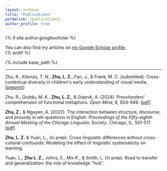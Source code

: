```yaml
---
layout: archive
title: "Publications"
permalink: /publications/
author_profile: true
---
```


{% if site.author.googlescholar %}
  <div class="wordwrap">You can also find my articles on <a href="{{site.author.googlescholar}}">my Google Scholar profile</a>.</div>
{% endif %}

{% include base_path %}

---

Zhu, R., Kilonzo, T. N., **Zhu, L. Z.**, Fan, J., & Frank, M. C. (submitted). Cross-contextual diversity in children's early understanding of visual media. \[[preprint](https://osf.io/preprints/psyarxiv/79xh5_v1)\]

Zhu, R., Goddu, M. K., **Zhu, L. Z.**, & Gopnik, A. (2024). Preschoolers' comprehension of functional metaphors. *Open Mind*, 8, 924-949. \[[pdf](https://doi.org/10.1162/opmi_a_00152)\]

**Zhu, Z.**, & Nguyen, A. (2022). The interaction between structure, discourse, and prosody in wh-questions in English. *Proceedings of the Fifty-eighth Annual Meeting of the Chicago Linguistic Society*, Chicago, IL, 501-517. \[[pdf](https://drive.google.com/file/d/17MWXLrz72w1COP-AIoTrAlYpLiVv9QAm/view)\]

**Zhu, L. Z.** & Yuan, L., (in prep). Cross-linguistic differences without cross-cultural confounds: Modeling the effect of linguistic systematicity on learning.

Yuan, L., **Zhu L. Z.**, Johns, E., Mix K., & Smith, L. (in prep). Road to transfer and generalization: the role of knowledge "hub".